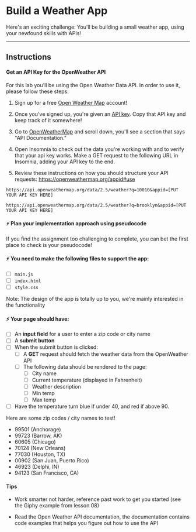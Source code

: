 

# Build a Weather App

Here's an exciting challenge: You'll be building a small weather app, using your newfound skills with APIs!

***

## Instructions

#### Get an API Key for the OpenWeather API

For this lab you'll be using the Open Weather Data API. In order to use it, please follow these steps:

1. Sign up for a free [Open Weather Map](https://home.openweathermap.org/users/sign_up) account!

2. Once you've signed up, you're given an [API key](https://home.openweathermap.org/api_keys). Copy that API key and keep track of it somewhere!

3. Go to [OpenWeatherMap](http://openweathermap.org/api) and scroll down, you'll see a section that says "API Documentation."

4. Open Insomnia to check out the data you're working with and to verify that your api key works. Make a GET request to the following URL in Insomnia, adding your API key to the end.

5. Review these instructions on how you should structure your API requests: https://openweathermap.org/appid#use

```
https://api.openweathermap.org/data/2.5/weather?q=10010&appid=[PUT YOUR API KEY HERE]

https://api.openweathermap.org/data/2.5/weather?q=brooklyn&appid=[PUT YOUR API KEY HERE]
```

#### ⚡️ Plan your implementation approach using pseudocode
If you find the assignment too challenging to complete, you can bet the first place to check is your pseudocode!

#### ⚡️ You need to make the following files to support the app:
- [ ] `main.js`
- [ ] `index.html`
- [ ] `style.css`

Note: The design of the app is totally up to you, we're mainly interested in the functionality

#### ⚡️ Your page should have:
- [ ] An **input field** for a user to enter a zip code or city name
- [ ] A **submit button**
- [ ] When the submit button is clicked:
    - [ ] A **GET** request should fetch the weather data from the OpenWeather API
    - [ ] The following data should be rendered to the page:
        - [ ] City name
        - [ ] Current temperature (displayed in Fahrenheit)
        - [ ] Weather description
        - [ ] Min temp
        - [ ] Max temp
- [ ] Have the temperature turn blue if under 40, and red if above 90.

Here are some zip codes / city names to test!

- 99501 (Anchorage)
- 99723 (Barrow, AK)
- 60605 (Chicago)
- 70124 (New Orleans)
- 77030 (Houston, TX)
- 00902 (San Juan, Puerto Rico)
- 46923 (Delphi, IN)
- 94123 (San Francisco, CA)

#### Tips

* Work smarter not harder, reference past work to get you started (see the Giphy example from lesson 08)

* Read the Open Weather API documentation, the documentation contains code examples that helps you figure out how to use the API
